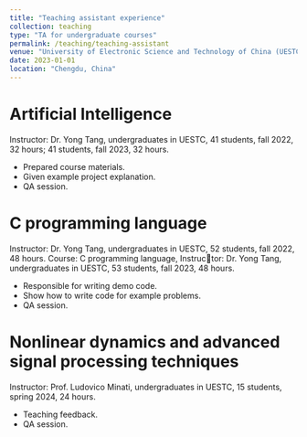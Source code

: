 ```yaml
---
title: "Teaching assistant experience"
collection: teaching
type: "TA for undergraduate courses"
permalink: /teaching/teaching-assistant
venue: "University of Electronic Science and Technology of China (UESTC)"
date: 2023-01-01
location: "Chengdu, China"
---
```


Artificial Intelligence
======
Instructor: Dr. Yong Tang, undergraduates in UESTC, 41 students, fall 2022, 32 hours; 41 students, fall 2023, 32 hours.
- Prepared course materials.
- Given example project explanation.
- QA session.

C programming language
======
Instructor: Dr. Yong Tang, undergraduates in UESTC, 52 students, fall 2022, 48 hours. Course: C programming language, Instructor: Dr. Yong Tang, undergraduates in UESTC, 53 students, fall 2023, 48 hours.
- Responsible for writing demo code.
- Show how to write code for example problems.
- QA session.

Nonlinear dynamics and advanced signal processing techniques
======
Instructor: Prof. Ludovico Minati, undergraduates in UESTC, 15 students, spring 2024, 24 hours.
- Teaching feedback.
- QA session.
